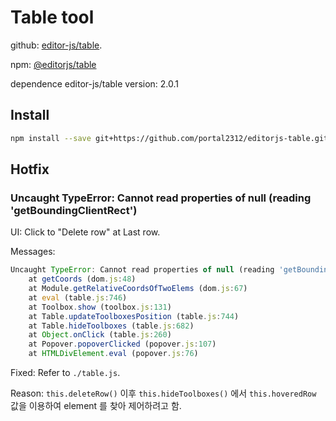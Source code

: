 # Table tool

github: [editor-js/table](https://github.com/editor-js/table).

npm: [@editorjs/table](https://www.npmjs.com/package/@editorjs/table)

dependence editor-js/table version: 2.0.1

## Install

```bash
npm install --save git+https://github.com/portal2312/editorjs-table.git
```

## Hotfix

### Uncaught TypeError: Cannot read properties of null (reading 'getBoundingClientRect')

UI: Click to "Delete row" at Last row.

Messages:

```js
Uncaught TypeError: Cannot read properties of null (reading 'getBoundingClientRect')
    at getCoords (dom.js:48)
    at Module.getRelativeCoordsOfTwoElems (dom.js:67)
    at eval (table.js:746)
    at Toolbox.show (toolbox.js:131)
    at Table.updateToolboxesPosition (table.js:744)
    at Table.hideToolboxes (table.js:682)
    at Object.onClick (table.js:260)
    at Popover.popoverClicked (popover.js:107)
    at HTMLDivElement.eval (popover.js:76)
```

Fixed: Refer to `./table.js`.

Reason: `this.deleteRow()` 이후 `this.hideToolboxes()` 에서 `this.hoveredRow` 값을 이용하여 element 를 찾아 제어하려고 함.
